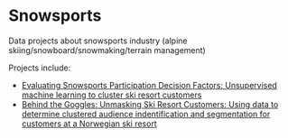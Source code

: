 # Snowsports
Data projects about snowsports industry (alpine skiing/snowboard/snowmaking/terrain management)

Projects include:
<ul>
<li><a href="https://github.com/users/lisagirard/projects/4?pane=issue&itemId=17973800">Evaluating Snowsports Participation Decision Factors: Unsupervised machine learning to cluster ski resort customers </a></li>
<li><a href="https://github.com/users/lisagirard/projects/5?pane=issue&itemId=19996935">Behind the Goggles: Unmasking Ski Resort Customers: Using data to determine clustered audience indentification and segmentation for customers at a Norwegian ski resort</a></li>
</ul>

